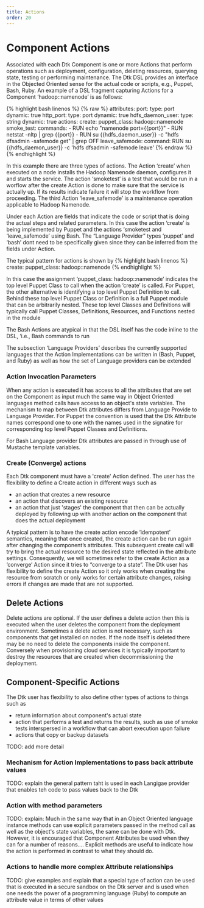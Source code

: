```yaml
---
title: Actions
order: 20
---
```


# Component Actions

Associated with each Dtk Component is one or more Actions that perform operations such as deployment, configuration, deleting resources, querying state, testing or performing maintenance. The Dtk DSL provides an interface in the Objected Oriented sense for the actual code or scripts, e.g., Puppet, Bash, Ruby. An example of a DSL fragment capturing Actions for a Component ‘hadoop::namenode’ is as follows:

{% highlight bash linenos %}
{% raw %}
    attributes:
      port:
        type: port
        dynamic: true
      http_port:
        type: port
        dynamic: true
      hdfs_daemon_user:
        type: string
        dynamic: true
    actions:
      create:
        puppet_class: hadoop::namenode
      smoke_test:
        commands:
        - RUN echo "namenode port={{port}}"
        - RUN netstat -nltp | grep {{port}}
        - RUN su {{hdfs_daemon_user}} -c "hdfs dfsadmin -safemode get" | grep OFF
      leave_safemode:
        command:
          RUN su {{hdfs_daemon_user}} -c 'hdfs dfsadmin -safemode leave'
{% endraw %}
{% endhighlight %}

In this example there are three types of actions. The Action ‘create’ when executed on a node installs the Hadoop Namenode daemon, configures it and starts the service. The action ‘smoketest’ is a test that would be run in a worflow after the create Action is done to make sure that the service is actually up. If its results indicate failure it will stop the workflow from proceeding. The third Action ‘leave_safemode’ is a maintenance operation applicable to Hadoop Namenode.

Under each Action are fields that indicate the code or script that is doing the actual steps and related parameters. In this case the action ‘create’ is being implemented by Puppet and the actions ‘smoketest and ‘leave_safemode’ using Bash. The “Language Provider” types ‘puppet’ and ‘bash’ dont need to be specifically given since they can be inferred from the fields under Action.

The typical pattern for actions is shown by
{% highlight bash linenos %}
    create:
        puppet_class: hadoop::namenode
{% endhighlight %} 

In this case the assignment ‘puppet_class: hadoop::namenode’ indicates the top level Puppet Class to call when the action ‘create’ is called. For Puppet, the other alternative is identifying a top level Puppet Definition to call. Behind these top level Puppet Class or Definition is a full Puppet module that can be arbitrarily nested. These top level Classes and Definitions will typically call Puppet Classes, Definitions, Resources, and Functions nested in the module

The Bash Actions are atypical in that the DSL itself has the code inline to the DSL, ‘i.e., Bash commands to run

The subsection ‘Language Providers’ describes the currently supported languages that the Action Implementations can be written in (Bash, Puppet, and Ruby) as well as how the set of Language providers can be extended

### Action Invocation Parameters

When any action is executed it has access to all the attributes that are set on the Component as input much the same way in Object Oriented languages method calls have access to an object's state variables. The mechanism to map between Dtk attributes differs from Language Provide to Language Provider. For Puppet the convention is used that the Dtk Attribute names correspond one to one with the names used in the signatire for corresponding top level Puppet Classes and Definitions.

For Bash Language provider Dtk attributes are passed in through use of Mustache template variables.

### Create (Converge) actions
Each Dtk component must have a 'create' Action defined. The user has the flexibility to define a Create action in different ways such as
* an action that creates a new resource
* an action that discovers an existing resource
* an action that just 'stages' the component that then can be actually deployed by following up with another action on the component that does the actual deployment

A typical pattern is to have the create action encode ‘idempotent’ semantics, meaning that once created, the create action can be run again after changing the component’s attributes. This subsequent create call will try to bring the actual resource to the desired state reflected in the attribute settings. Consequently, we will sometimes refer to the create Action as a ‘converge’ Action since it tries to “converge to a state”. The Dtk user has flexibility to define the create Action so it only works when creating the resource from scratch or only works for certain attribute changes, raising errors if changes are made that are not supported.

## Delete Actions

Delete actions are optional. If the user defines a delete action then this is executed when the user deletes the component from the deployment environment. Sometimes a delete action is not necessary, such as components that get installed on nodes. If the node itself is deleted there may be no need to delete the components inside the component. Conversely when provisioning cloud services it is typically important to destroy the resources that are created when decommissioning the deployment.

## Component-Specific Actions

The Dtk user has flexibility to also define other types of actions to things such as
* return information about component's actual state
* action that performs a test and returns the results, such as use of smoke tests interspersed in a workflow that can abort execution upon failure
* actions that copy or backup datasets

TODO: add more detail

### Mechanism for Action Implementations to pass back attribute values

TODO: explain the general pattern taht is used in each Langigae provider that enables teh code to pass values back to the Dtk

### Action with method parameters

TODO: explain: Much in the same way that in an Object Oriented language instance methods can use explicit parameters passed in the method call as well as the object's state variables, the same can be done with Dtk. However, it is encouraged that Component Attributes be used when they can for a number of reasons.... Explicit methods are useful to indicate how the action is performed in contrast to what they should do.

### Actions to handle more complex Attribute relationships

TODO: give examples and explain that a special type of action can be used that is executed in a secure sandbox on the Dtk server and is used when one needs the power of a programming language (Ruby) to compute an attribute value in terms of other values
